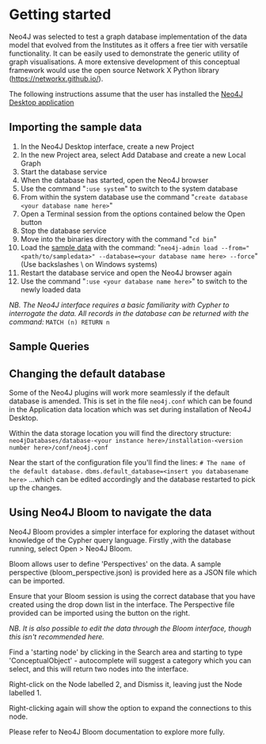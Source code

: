 # Getting started

Neo4J was selected to test a graph database implementation of the data model that evolved from the Institutes as it offers a free tier with versatile functionality. It can be easily used to demonstrate the generic utility of graph visualisations. A more extensive development of this conceptual framework would use the open source Network X Python library (https://networkx.github.io/).

The following instructions assume that the user has installed the [Neo4J Desktop application](https://neo4j.com/download/)

## Importing the sample data 
1. In the Neo4J Desktop interface, create a new Project
2. In the new Project area, select Add Database and create a new Local Graph
3. Start the database service
4. When the database has started, open the Neo4J browser
5. Use the command "`:use system`" to switch to the system database
6. From within the system database use the command "`create database <your database name here>`"
7. Open a Terminal session from the options contained below the Open button
8. Stop the database service
9. Move into the binaries directory with the command "`cd bin`"
10. Load the [sample data](data/processed/dancingfaun) with the command:
"`neo4j-admin load --from="<path/to/sampledata>" --database=<your database name here> --force`"
(Use backslashes \ on Windows systems)
11. Restart the database service and open the Neo4J browser again
12. Use the command "`:use <your database name here>`" to switch to the newly loaded data

_NB. The Neo4J interface requires a basic familiarity with Cypher to interrogate the data. All records in the database can be returned with the command:_ `MATCH (n) RETURN n`

## Sample Queries



## Changing the default database

Some of the Neo4J plugins will work more seamlessly if the default database is amended. This is set in the file `neo4j.conf` which can be found in the Application data location which was set during installation of Neo4J Desktop.

Within the data storage location you will find the directory structure:
`neo4jDatabases/database-<your instance here>/installation-<version number here>/conf/neo4j.conf`

Near the start of the configuration file you'll find the lines:
`# The name of the default database.`
`dbms.default_database=<insert you databasename here>`
...which can be edited accordingly and the database restarted to pick up the changes.

## Using Neo4J Bloom to navigate the data

Neo4J Bloom provides a simpler interface for exploring the dataset without knowledge of the Cypher query language.
Firstly ,with the database running, select Open > Neo4J Bloom.

Bloom allows user to define 'Perspectives' on the data. A sample perspective (bloom_perspective.json) is provided here as a JSON file which can be imported.

Ensure that your Bloom session is using the correct database that you have created using the drop down list in the interface. The Perspective file provided can be imported using the button on the right.

_NB. It is also possible to edit the data through the Bloom interface, though this isn't recommended here._

Find a 'starting node' by clicking in the Search area and starting to type 'ConceptualObject' - autocomplete will suggest a category which you can select, and this will return two nodes into the interface.

Right-click on the Node labelled 2, and Dismiss it, leaving just the Node labelled 1.

Right-clicking again will show the option to expand the connections to this node.

Please refer to Neo4J Bloom documentation to explore more fully.



